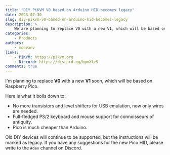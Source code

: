 ```yaml
---
title: "DIY PiKVM V0 based on Arduino HID becomes legacy"
date: 2023-07-30
slug: diy-pikvm-v0-based-on-arduino-hid-becomes-legacy
description: >
    We are planning to replace V0 with a new V1, which will be based on Raspberry Pico
categories:
    - Products
authors:
    - mdevaev
links:
    - PiKVM: https://pikvm.org
    - Discord: https://discord.gg/bpmXfz5
comments: true
---
```


I'm planning to replace **V0** with a new **V1** soon, which will be based on Raspberry Pico.

<!-- more -->

Here is what it boils down to:

- No more transistors and level shifters for USB emulation, now only wires are needed.
- Full-fledged PS/2 keyboard and mouse support for connoisseurs of antiquity.
- Pico is much cheaper than Arduino.

Old DIY devices will continue to be supported, but the instructions will be marked as legacy.
If you have any suggestions for the new Pico HID, please write to the `#⁠dev` channel on Discord.
